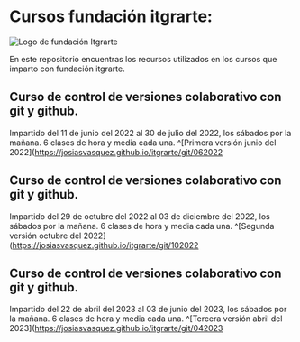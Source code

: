 # Cursos fundación itgrarte:
![Logo de fundación Itgrarte](media/logo.png)

En este repositorio encuentras los recursos utilizados en los cursos que imparto con fundación itgrarte.

## Curso de control de versiones colaborativo con git y github.
Impartido del 11 de junio del 2022 al 30 de julio del 2022,
los sábados por la mañana.
6 clases de hora y media cada una.
^[Primera versión junio del 2022](https://josiasvasquez.github.io/itgrarte/git/062022

## Curso de control de versiones colaborativo con git y github.
Impartido del 29 de octubre del 2022 al 03 de diciembre del 2022,
los sábados por la mañana.
6 clases de hora y media cada una.
^[Segunda versión octubre del 2022](https://josiasvasquez.github.io/itgrarte/git/102022

## Curso de control de versiones colaborativo con git y github.
Impartido del 22 de abril del 2023 al 03 de junio del 2023,
los sábados por la mañana.
6 clases de hora y media cada una.
^[Tercera versión abril del 2023](https://josiasvasquez.github.io/itgrarte/git/042023